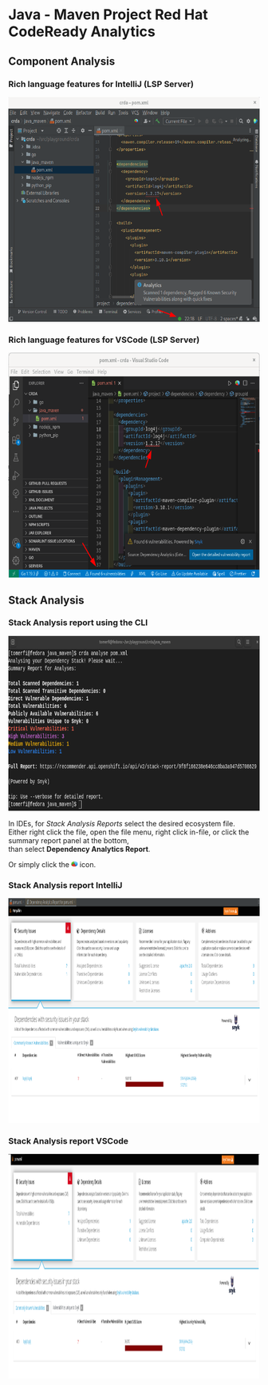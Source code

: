 <h1>Java - Maven Project Red Hat CodeReady Analytics</h1>

<h2>Component Analysis</h2>

<h3>Rich language features for IntelliJ (LSP Server)</h3>
<p><img src="img/java-maven-lsp-intellij.png" alt="java-maven-lsp-intellij" width="800" height="450"/></p>

<h3>Rich language features for VSCode (LSP Server)</h3>
<p><img src="img/java-maven-lsp-vscode.png" alt="java-maven-lsp-vscode" width="800" height="450"/></p>

<h2>Stack Analysis</h2>

<h3>Stack Analysis report using the CLI</h3>
<p><img src="img/java-maven-cli.png" alt="java-maven-cli" width="600" height="350"/></p>

<p>
In IDEs, for <em>Stack Analysis Reports</em> select the desired ecosystem file.<br/>
Either right click the file, open the file menu, right click in-file, or click the summary report panel at the bottom,<br/>
than select <strong>Dependency Analytics Report</strong>.<br/>

Or simply click the <img src="https://raw.githubusercontent.com/redhat-developer/intellij-dependency-analytics/main/src/main/resources/images/report-icon.png" alt="report-icon" width="13px" height="13px"> icon.
</p>

<h3>Stack Analysis report IntelliJ</h3>
<p><img src="img/java-maven-stack-report-intellij.png" alt="java-maven-stack-report-intellij" width="800" height="450"/></p>

<h3>Stack Analysis report VSCode</h3>
<p><img src="img/java-maven-stack-report-vscode.png" alt="java-maven-stack-report-vscode" width="800" height="450"/></p>
